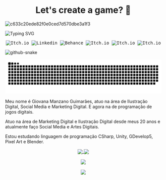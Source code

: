 <h1  align="center">Let's create a game? 👾</h1>

![c633c20ede82f0e0ced7d570dbe3a1f3](https://thumbs.gfycat.com/ImmenseTenderHaddock-size_restricted.gif)

![Typing SVG](https://readme-typing-svg.demolab.com?font=Fira+Code&pause=1000&color=9644CD&center=true&vCenter=true&width=1000&lines=Save%2C+my+name+is+Giovana+Manzano;I+am+Game+Developer+and+Game+Designer;And+GameMaker+Studio+Master+too;Welcome+to+my+Github+:3)

<samp>
  <p align="center">
     </a>
        <a href="https://twitter.com/GiManzano/" target="_blank" style="text-decoration: none;">
        <img src="https://img.shields.io/badge/Twitter-1a1b27?style=for-the-badge&logo=twitter&logoColor=9644CD" alt="Itch.io">
    </a>
    <a href="https://www.linkedin.com/in/giovana-manzano-guimarães-5b7a8316b/" target="_blank" style="text-decoration: none;">
        <img src="https://img.shields.io/badge/linkedin-1a1b27?style=for-the-badge&logo=linkedin&logoColor=9644CD" alt="Linkedin">
    </a>
    <a href="https://www.instagram.com/gii_miko" target="_blank" style="text-decoration: none;">
        <img src="https://img.shields.io/badge/Instagram-1a1b27?style=for-the-badge&logo=Instagram&logoColor=9644CD" alt="Behance">
    </a>
     </a>
        <a href="https://https://www.twitch.tv/lumiargames" target="_blank" style="text-decoration: none;">
        <img src="https://img.shields.io/badge/Twitch-1a1b27?style=for-the-badge&logo=twitch&logoColor=9644CD" alt="Itch.io">
    </a>
    </a>
        <a href="https://www.youtube.com/channel/@GiiMiko" target="_blank" style="text-decoration: none;">
        <img src="https://img.shields.io/badge/Youtube-1a1b27?style=for-the-badge&logo=Youtube&logoColor=9644CD" alt="Itch.io">
    </a>
    </a>
        <a href="https://giimiko.itch.io/" target="_blank" style="text-decoration: none;">
        <img src="https://img.shields.io/badge/itch.io-1a1b27?style=for-the-badge&logo=itch.io&logoColor=9644CD" alt="Itch.io">
    </a>
  </p>
</samp>


<picture>
  <source media="(prefers-color-scheme: dark)" srcset="github-snake-dark.svg" />
  <img alt="github-snake" src="github-snake.svg" />
</picture>

  <source
    media="(prefers-color-scheme: dark)"
   srcset="
      https://raw.githubusercontent.com/platane/snk/output/github-contribution-grid-snake-dark.svg
    "
  />
  <img
    alt="github contribution grid snake animation"
    src="https://raw.githubusercontent.com/platane/snk/output/github-contribution-grid-snake.svg"
  />
</picture>

<p>Meu nome é Giovana Manzano Guimarães, atuo na área de Ilustração Digital, Social Media e Marketing Digital. E agora na de programação de jogos digitais.</p>
<p>Atuo na área de Marketing Digital e Ilustração Digital desde meus 20 anos e atualmente faço Social Media e Artes Digitais.</p>
<p>Estou estudando linguagem de programação CSharp, Unity, GDevelop5, Pixel Art e Blender.</p>

<div align="center">
<a href="https://github.com/GiiMiko">
<img  height="160em" align="center" src="https://github-readme-stats.vercel.app/api/top-langs/?username=GiiMiko&layout=compact&langs_count=7&theme=synthwave"/>
<img  height="160em" align="center" src="https://github-readme-stats.vercel.app/api?username=GiiMiko&theme=synthwave" />
</div>


<div align="center">
</a> 

<br />

<div align="center">
    <img src="http://github-readme-streak-stats.herokuapp.com?user=GiiMiko&theme=monokai&hide_border=true&date_format=M%20j%5B%2C%20Y%5D&background=00000000&stroke=DE37C1">
</div>
  
<div align="center">
  <p align="center">
    <a href="https://skillicons.dev">
      <img src="https://skillicons.dev/icons?i=cs,cpp,java,javascript,git,gamemakerstudio,unity,unreal,godot" />
    </a>
</div>

